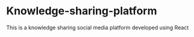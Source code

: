 # Knowledge-sharing-platform
This is a knowledge sharing social media platform developed using React
